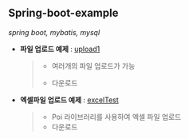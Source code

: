 ## Spring-boot-example

*spring boot, mybatis, mysql*



+ **파일 업로드 예제** : [upload1](https://github.com/lwiiiiii/Spring-boot-example/tree/master/upload1)

  > + 여러개의 파일 업로드가 가능
  >
  > + 다운로드


+ **엑셀파일 업로드 예제** : [excelTest](https://github.com/lwiiiiii/Spring-boot-example/tree/master/excelTest)

  > + Poi 라이브러리를 사용하여 엑셀 파일 업로드
  > + 다운로드


